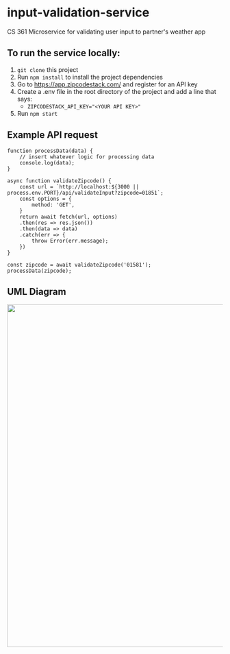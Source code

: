 # input-validation-service
CS 361 Microservice for validating user input to partner's weather app

## To run the service locally:
1. `git clone` this project
2. Run `npm install` to install the project dependencies
3. Go to https://app.zipcodestack.com/ and register for an API key
4. Create a .env file in the root directory of the project and add a line that says:
   - `ZIPCODESTACK_API_KEY="<YOUR API KEY>"`
5. Run `npm start`     

## Example API request
```
function processData(data) {
    // insert whatever logic for processing data
    console.log(data);
}

async function validateZipcode() {
    const url = `http://localhost:${3000 || process.env.PORT}/api/validateInput?zipcode=01851`;
    const options = {
        method: 'GET',
    }
    return await fetch(url, options)
    .then(res => res.json())
    .then(data => data)
    .catch(err => {
        throw Error(err.message);
    })
}

const zipcode = await validateZipcode('01581');
processData(zipcode);
```

## UML Diagram
<img src="https://github.com/cyreilv7/input-validation-service/assets/19630359/632b625b-5893-4602-a1dd-71d2b797d92c" width="800">
